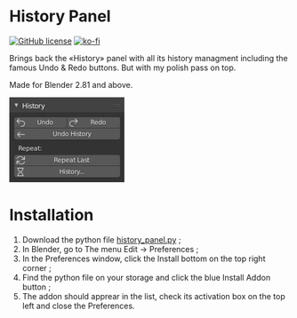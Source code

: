 # History Panel

[![GitHub license](https://img.shields.io/github/license/L0Lock/History_Panel)](https://github.com/L0Lock/History_Panel/blob/master/LICENSE) [![ko-fi](https://www.ko-fi.com/img/githubbutton_sm.svg)](https://ko-fi.com/H2H818FHX)

Brings back the «History» panel with all its history managment including the famous Undo & Redo buttons. But with my polish pass on top.

Made for Blender 2.81 and above.

![history panel preview](history_panel_preview.jpg)

# Installation

1. Download the python file [history_panel.py](history_panel.py) ;
2. In Blender, go to The menu Edit → Preferences ;
3. In the Preferences window, click the Install bottom on the top right corner ;
4. Find the python file on your storage and click the blue Install Addon button ;
5. The addon should apprear in the list, check its activation box on the top left and close the Preferences.
